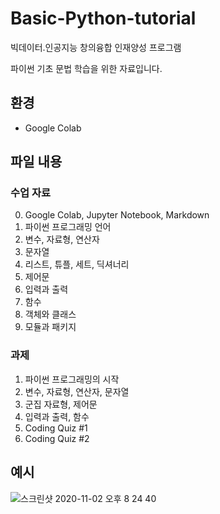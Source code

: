 # Basic-Python-tutorial

빅데이터․인공지능 창의융합 인재양성 프로그램

파이썬 기초 문법 학습을 위한 자료입니다.

## 환경
- Google Colab

## 파일 내용
 
### 수업 자료
0. Google Colab, Jupyter Notebook, Markdown
1. 파이썬 프로그래밍 언어
2. 변수, 자료형, 연산자
3. 문자열
4. 리스트, 튜플, 세트, 딕셔너리 
5. 제어문
6. 입력과 출력
7. 함수
8. 객체와 클래스
9. 모듈과 패키지

### 과제
1. 파이썬 프로그래밍의 시작
2. 변수, 자료형, 연산자, 문자열
3. 군집 자료형, 제어문
4. 입력과 출력, 함수
5. Coding Quiz #1
6. Coding Quiz #2

## 예시
![스크린샷 2020-11-02 오후 8 24 40](https://user-images.githubusercontent.com/42991070/97863096-cb909380-1d49-11eb-9bdb-559fc30094ea.png)





